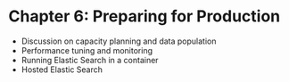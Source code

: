 # Chapter 6: Preparing for Production #

* Discussion on capacity planning and data population
* Performance tuning and monitoring
* Running Elastic Search in a container
* Hosted Elastic Search
